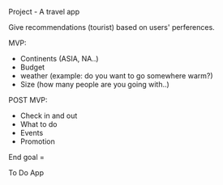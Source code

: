 Project - A travel app

Give recommendations (tourist) based on users' perferences. 

MVP:
- Continents (ASIA, NA..)
- Budget 
- weather (example: do you want to go somewhere warm?)
- Size (how many people are you going with..)

POST MVP:
- Check in and out
- What to do 
- Events 
- Promotion 

End goal = 
 
 To Do App

 
